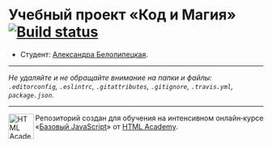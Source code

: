 # Учебный проект «Код и Магия» [![Build status][travis-image]][travis-url]

* Студент: [Александра Белолипецкая](https://up.htmlacademy.ru/javascript/10/user/316531).

---

_Не удаляйте и не обращайте внимание на папки и файлы:_<br>
_`.editorconfig`, `.eslintrc`, `.gitattributes`, `.gitignore`, `.travis.yml`, `package.json`._

---

<a href="https://htmlacademy.ru/intensive/javascript"><img align="left" width="50" height="50" title="HTML Academy" src="https://up.htmlacademy.ru/static/img/intensive/javascript/logo-for-github.svg"></a>

Репозиторий создан для обучения на интенсивном онлайн‑курсе «[Базовый JavaScript](https://htmlacademy.ru/intensive/javascript)» от [HTML Academy](https://htmlacademy.ru).

[travis-image]: https://travis-ci.org/htmlacademy-javascript/316531-code-and-magick.svg?branch=master
[travis-url]: https://travis-ci.org/htmlacademy-javascript/316531-code-and-magick
